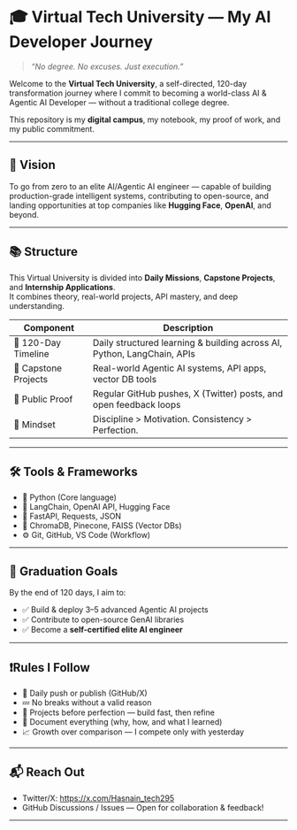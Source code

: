 # 🎓 Virtual Tech University — My AI Developer Journey

> *“No degree. No excuses. Just execution.”*

Welcome to the **Virtual Tech University**, a self-directed, 120-day transformation journey where I commit to becoming a world-class AI & Agentic AI Developer — without a traditional college degree.

This repository is my **digital campus**, my notebook, my proof of work, and my public commitment.

---

## 🧭 Vision

To go from zero to an elite AI/Agentic AI engineer — capable of building production-grade intelligent systems, contributing to open-source, and landing opportunities at top companies like **Hugging Face**, **OpenAI**, and beyond.

---

## 📚 Structure

This Virtual University is divided into **Daily Missions**, **Capstone Projects**, and **Internship Applications**.  
It combines theory, real-world projects, API mastery, and deep understanding.

| Component           | Description                                                                 |
|---------------------|-----------------------------------------------------------------------------|
| 📅 120-Day Timeline  | Daily structured learning & building across AI, Python, LangChain, APIs     |
| 🚀 Capstone Projects | Real-world Agentic AI systems, API apps, vector DB tools                    |
| 🔁 Public Proof      | Regular GitHub pushes, X (Twitter) posts, and open feedback loops           |
| 🧠 Mindset           | Discipline > Motivation. Consistency > Perfection.                          |

---

## 🛠️ Tools & Frameworks

* 🐍 Python (Core language)
* 🧠 LangChain, OpenAI API, Hugging Face
* 📡 FastAPI, Requests, JSON
* 💾 ChromaDB, Pinecone, FAISS (Vector DBs)
* ⚙️ Git, GitHub, VS Code (Workflow)

---

## 🌟 Graduation Goals

By the end of 120 days, I aim to:

* ✅ Build & deploy 3–5 advanced Agentic AI projects
* ✅ Contribute to open-source GenAI libraries
* ✅ Become a **self-certified elite AI engineer**

---

## ❗Rules I Follow

* 📅 Daily push or publish (GitHub/X)
* 💤 No breaks without a valid reason
* 🧪 Projects before perfection — build fast, then refine
* 💬 Document everything (why, how, and what I learned)
* 📈 Growth over comparison — I compete only with yesterday

---

## 📬 Reach Out

* Twitter/X: https://x.com/Hasnain_tech295
* GitHub Discussions / Issues — Open for collaboration & feedback!

---


